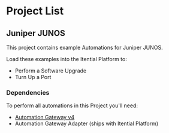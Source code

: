 # Project List

## Juniper JUNOS

This project contains example Automations for Juniper JUNOS.

Load these examples into the Itential Platform to:

- Perform a Software Upgrade
- Turn Up a Port

### Dependencies
To perform all automations in this Project you'll need:
- [Automation Gateway v4](https://www.itential.com/automation-gateway/)
- Automation Gateway Adapter (ships with Itential Platform)


